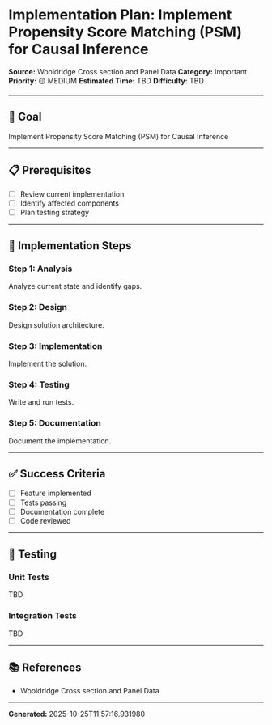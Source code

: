 # Implementation Plan: Implement Propensity Score Matching (PSM) for Causal Inference

**Source:** Wooldridge   Cross section and Panel Data
**Category:** Important
**Priority:** 🟡 MEDIUM
**Estimated Time:** TBD
**Difficulty:** TBD

---

## 🎯 Goal

Implement Propensity Score Matching (PSM) for Causal Inference

---

## 📋 Prerequisites

- [ ] Review current implementation
- [ ] Identify affected components
- [ ] Plan testing strategy

---

## 🔧 Implementation Steps

### Step 1: Analysis

Analyze current state and identify gaps.

### Step 2: Design

Design solution architecture.

### Step 3: Implementation

Implement the solution.

### Step 4: Testing

Write and run tests.

### Step 5: Documentation

Document the implementation.

---

## ✅ Success Criteria

- [ ] Feature implemented
- [ ] Tests passing
- [ ] Documentation complete
- [ ] Code reviewed

---

## 🧪 Testing

### Unit Tests

TBD

### Integration Tests

TBD

---

## 📚 References

- Wooldridge   Cross section and Panel Data

---

**Generated:** 2025-10-25T11:57:16.931980
